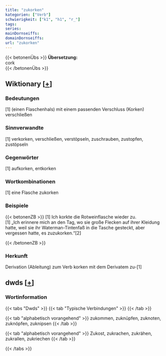 ```yaml
---
title: "zukorken"
kategorien: ["Verb"]
schwierigkeit: ["k1", "h1", "r_"]
tags:
series:
mainDornseiffs:
domainDornseiffs:
url: "zukorken"
---
```


{{< betonenÜbs >}}
**Übersetzung:**  
cork  
{{< /betonenÜbs >}}

## Wiktionary [[+](https://de.wiktionary.org/wiki/zukorken)]

### Bedeutungen
[1] (einen Flaschenhals) mit einem passenden Verschluss (Korken) verschließen  

### Sinnverwandte
[1] verkorken, verschließen, verstöpseln, zuschrauben, zustopfen, zustöpseln  

### Gegenwörter
[1] aufkorken, entkorken  

### Wortkombinationen
[1] eine Flasche zukorken  

### Beispiele
{{< betonenZB >}}
[1] Ich korkte die Rotweinflasche wieder zu.  
[1] „Ich erinnere mich an den Tag, wo sie große Flecken auf ihrer Kleidung hatte, weil sie ihr Waterman-Tintenfaß in die Tasche gesteckt, aber vergessen hatte, es zuzukorken.“[2]  

{{< /betonenZB >}}
### Herkunft
Derivation (Ableitung) zum Verb korken mit dem Derivatem zu-[1]  



## dwds [[+](https://www.dwds.de/wb/zukorken)]

### Wortinformation
{{< tabs "Dwds" >}}
{{< tab "Typische Verbindungen" >}}
{{< /tab >}}

{{< tab "alphabetisch vorangehend" >}}
zukommen, zuknüpfen, zuknoten, zuknöpfen, zuknipsen
{{< /tab >}}

{{< tab "alphabetisch vorangehend" >}}
Zukost, zukrachen, zukrähen, zukrallen, zukriechen
{{< /tab >}}

{{< /tabs >}}

